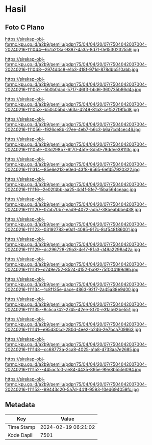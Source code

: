 # Hasil

## Foto C Plano

https://sirekap-obj-formc.kpu.go.id/a2b9/pemilu/pdpr/75/04/04/20/07/7504042007004-20240216-111044--6c1a2f3a-9397-4a3a-8d71-0e1530232559.jpg

https://sirekap-obj-formc.kpu.go.id/a2b9/pemilu/pdpr/75/04/04/20/07/7504042007004-20240216-111048--2974d4c8-e1b3-418f-971d-878dbb510abb.jpg

https://sirekap-obj-formc.kpu.go.id/a2b9/pemilu/pdpr/75/04/04/20/07/7504042007004-20240216-111052--5b0b0dad-5717-46f3-bbd6-360735b86d4a.jpg

https://sirekap-obj-formc.kpu.go.id/a2b9/pemilu/pdpr/75/04/04/20/07/7504042007004-20240216-111053--b50c05bd-a63a-4249-81a3-cef527f9fbd8.jpg

https://sirekap-obj-formc.kpu.go.id/a2b9/pemilu/pdpr/75/04/04/20/07/7504042007004-20240216-111056--f926ce8b-27ee-4eb7-b6c3-b6a7cd4cec46.jpg

https://sirekap-obj-formc.kpu.go.id/a2b9/pemilu/pdpr/75/04/04/20/07/7504042007004-20240216-111059--03d298b7-6f70-45fe-8d50-78ddee38113c.jpg

https://sirekap-obj-formc.kpu.go.id/a2b9/pemilu/pdpr/75/04/04/20/07/7504042007004-20240216-111314--85e6e213-e0ed-43f8-9565-6ef457920322.jpg

https://sirekap-obj-formc.kpu.go.id/a2b9/pemilu/pdpr/75/04/04/20/07/7504042007004-20240216-111116--2e02f4bb-aa25-4d4f-8fe7-15ba564ceaac.jpg

https://sirekap-obj-formc.kpu.go.id/a2b9/pemilu/pdpr/75/04/04/20/07/7504042007004-20240216-111120--07ab70b7-ead9-4072-ad57-38beabbbe438.jpg

https://sirekap-obj-formc.kpu.go.id/a2b9/pemilu/pdpr/75/04/04/20/07/7504042007004-20240216-111123--03192783-e0d1-4085-917c-8cf548f86001.jpg

https://sirekap-obj-formc.kpu.go.id/a2b9/pemilu/pdpr/75/04/04/20/07/7504042007004-20240216-111129--dc296728-29a3-4e17-81a3-d49a2298a42a.jpg

https://sirekap-obj-formc.kpu.go.id/a2b9/pemilu/pdpr/75/04/04/20/07/7504042007004-20240216-111131--d749e752-8524-4152-ba92-75f004199d9b.jpg

https://sirekap-obj-formc.kpu.go.id/a2b9/pemilu/pdpr/75/04/04/20/07/7504042007004-20240216-111134--1c8f135e-dace-4863-92f7-2a45a38e9d00.jpg

https://sirekap-obj-formc.kpu.go.id/a2b9/pemilu/pdpr/75/04/04/20/07/7504042007004-20240216-111135--8c5ca742-2745-42ee-8f70-e31ab62be551.jpg

https://sirekap-obj-formc.kpu.go.id/a2b9/pemilu/pdpr/75/04/04/20/07/7504042007004-20240216-111141--e95d30cd-280d-4ee2-b246-2e7bca709863.jpg

https://sirekap-obj-formc.kpu.go.id/a2b9/pemilu/pdpr/75/04/04/20/07/7504042007004-20240216-111148--cc68773a-2ca8-4025-a1a8-d733aa7e2685.jpg

https://sirekap-obj-formc.kpu.go.id/a2b9/pemilu/pdpr/75/04/04/20/07/7504042007004-20240216-111152--445acfc0-ae84-4435-895e-99e8b5556094.jpg

https://sirekap-obj-formc.kpu.go.id/a2b9/pemilu/pdpr/75/04/04/20/07/7504042007004-20240216-111153--99443c20-5a7d-441f-9593-10ed694059fc.jpg


## Metadata

| Key        | Value               |
| ---------- | ------------------- |
| Time Stamp | 2024-02-19 06:21:02 |
| Kode Dapil | 7501                |



